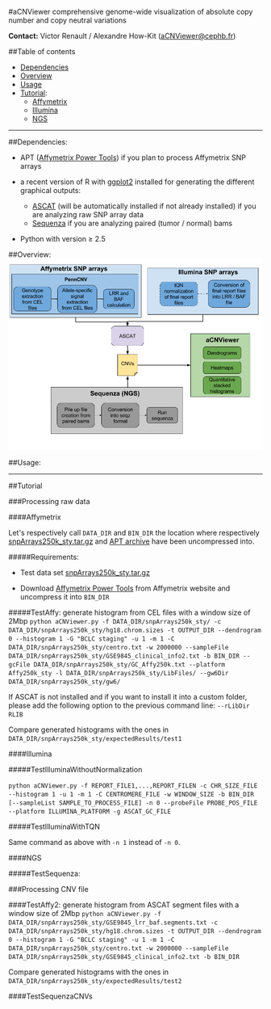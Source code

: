 #aCNViewer
comprehensive genome-wide visualization of absolute copy number and copy neutral variations

**Contact:** Victor Renault / Alexandre How-Kit (aCNViewer@cephb.fr)

##Table of contents
- [Dependencies](#dependencies)
- [Overview](#overview)
- [Usage](#usage)
- [Tutorial](#tutorial):
  + [Affymetrix](#affymetrix)
  + [Illumina](#illumina)
  + [NGS](#ngs)


***

##Dependencies:

* APT ([Affymetrix Power Tools](http://www.affymetrix.com/estore/partners_programs/programs/developer/tools/powertools.affx#1_2)) if you plan to process Affymetrix SNP arrays

* a recent version of R with [ggplot2](https://cran.r-project.org/web/packages/ggplot2/index.html) installed for generating the different graphical outputs:
  + [ASCAT](https://www.crick.ac.uk/peter-van-loo/software/ASCAT) (will be automatically installed if not already installed) if you are analyzing raw SNP array data
  + [Sequenza](https://cran.r-project.org/web/packages/sequenza/index.html) if you are analyzing paired (tumor / normal) bams

* Python with version &ge; 2.5


##Overview:
![Overview of CNViewer:](/img/aCNViewer.png?raw=true "Overview of aCNViewer")  


##Usage:



***


##Tutorial

###Processing raw data

####Affymetrix

Let's respectively call `DATA_DIR` and `BIN_DIR` the location where respectively [snpArrays250k_sty.tar.gz](https://drive.google.com/file/d/0B9ZcXWVM-9y1SDktTTBjVVd1ZVk/view?usp=sharing) and [APT archive]((http://www.affymetrix.com/estore/partners_programs/programs/developer/tools/powertools.affx#1_2)) have been uncompressed into.

#####Requirements:

* Test data set [snpArrays250k_sty.tar.gz](https://drive.google.com/file/d/0B9ZcXWVM-9y1SDktTTBjVVd1ZVk/view?usp=sharing)

* Download [Affymetrix Power Tools](http://www.affymetrix.com/estore/partners_programs/programs/developer/tools/powertools.affx#1_2) from Affymetrix website and uncompress it into `BIN_DIR`



#####TestAffy: generate histogram from CEL files with a window size of 2Mbp
`python aCNViewer.py -f DATA_DIR/snpArrays250k_sty/ -c DATA_DIR/snpArrays250k_sty/hg18.chrom.sizes -t OUTPUT_DIR --dendrogram 0 --histogram 1 -G "BCLC staging" -u 1 -m 1 -C DATA_DIR/snpArrays250k_sty/centro.txt -w 2000000 --sampleFile DATA_DIR/snpArrays250k_sty/GSE9845_clinical_info2.txt -b BIN_DIR --gcFile DATA_DIR/snpArrays250k_sty/GC_Affy250k.txt --platform Affy250k_sty -l DATA_DIR/snpArrays250k_sty/LibFiles/ --gw6Dir DATA_DIR/snpArrays250k_sty/gw6/`

If ASCAT is not installed and if you want to install it into a custom folder, please add the following option to the previous command line: `--rLibDir RLIB`

Compare generated histograms with the ones in `DATA_DIR/snpArrays250k_sty/expectedResults/test1`


####Illumina

#####TestIlluminaWithoutNormalization

`python aCNViewer.py -f REPORT_FILE1,...,REPORT_FILEN -c CHR_SIZE_FILE --histogram 1 -u 1 -m 1 -C CENTROMERE_FILE -w WINDOW_SIZE -b BIN_DIR [--sampleList SAMPLE_TO_PROCESS_FILE] -n 0 --probeFile PROBE_POS_FILE --platform ILLUMINA_PLATFORM -g ASCAT_GC_FILE`


#####TestIlluminaWithTQN

Same command as above with `-n 1` instead of `-n 0`.


####NGS

#####TestSequenza: 




###Processing CNV file

####TestAffy2: generate histogram from ASCAT segment files with a window size of 2Mbp
`python aCNViewer.py -f DATA_DIR/snpArrays250k_sty/GSE9845_lrr_baf.segments.txt -c DATA_DIR/snpArrays250k_sty/hg18.chrom.sizes -t OUTPUT_DIR --dendrogram 0 --histogram 1 -G "BCLC staging" -u 1 -m 1 -C DATA_DIR/snpArrays250k_sty/centro.txt -w 2000000 --sampleFile DATA_DIR/snpArrays250k_sty/GSE9845_clinical_info2.txt -b BIN_DIR`

Compare generated histograms with the ones in `DATA_DIR/snpArrays250k_sty/expectedResults/test2`


####TestSequenzaCNVs

